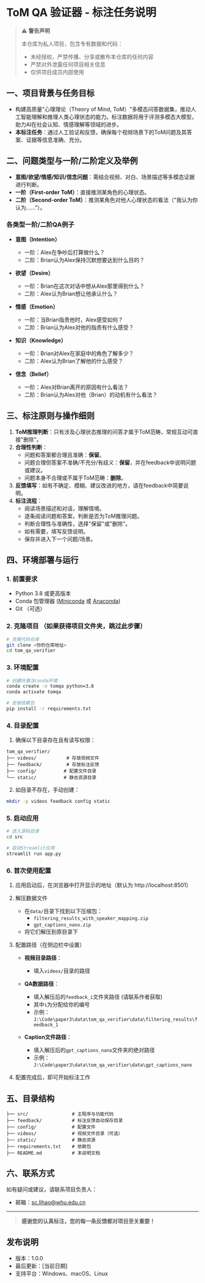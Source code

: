 # ToM QA 验证器 - 标注任务说明

> ⚠️ **警告声明**
> 
> 本仓库为私人项目，包含专有数据和代码：
> - 未经授权，严禁传播、分享或散布本仓库的任何内容
> - 严禁对外泄露任何项目相关信息
> - 仅供项目成员内部使用

## 一、项目背景与任务目标

- 构建高质量"心理理论（Theory of Mind, ToM）"多模态问答数据集，推动人工智能理解和推理人类心理状态的能力。标注数据将用于评测多模态大模型，助力AI在社会认知、情感理解等领域的进步。
- **本标注任务**：通过人工验证和反馈，确保每个视频场景下的ToM问题及其答案、证据等信息准确、充分。

## 二、问题类型与一阶/二阶定义及举例

- **意图/欲望/情感/知识/信念问题**：需结合视频、对白、场景描述等多模态证据进行判断。
- **一阶（First-order ToM）**：直接推测某角色的心理状态。
- **二阶（Second-order ToM）**：推测某角色对他人心理状态的看法（"我认为你认为……"）。

### 各类型一阶/二阶QA例子

- **意图（Intention）**  
  - 一阶：Alex在争吵后打算做什么？  
  - 二阶：Brian认为Alex保持沉默想要达到什么目的？

- **欲望（Desire）**  
  - 一阶：Brian在这次对话中想从Alex那里得到什么？  
  - 二阶：Alex认为Brian想让他承认什么？

- **情感（Emotion）**  
  - 一阶：当Brian指责他时，Alex感受如何？  
  - 二阶：Brian认为Alex对他的指责有什么感受？

- **知识（Knowledge）**  
  - 一阶：Brian对Alex在家庭中的角色了解多少？  
  - 二阶：Alex认为Brian了解他的什么感受？

- **信念（Belief）**  
  - 一阶：Alex对Brian离开的原因有什么看法？  
  - 二阶：Brian认为Alex对他（Brian）的动机有什么看法？

## 三、标注原则与操作细则

1. **ToM推理判断**：只有涉及心理状态推理的问答才属于ToM范畴，常规互动可直接"删除"。
2. **合理性判断**：
   - 问题和答案都合理且准确：**保留**。
   - 问题合理但答案不准确/不充分/有歧义：**保留**，并在feedback中说明问题或建议。
   - 问题本身不合理或不属于ToM范畴：**删除**。
3. **反馈填写**：如有不确定、模糊、建议改进的地方，请在feedback中简要说明。
4. **标注流程**：
   - 阅读场景描述和对话，理解情境。
   - 逐条阅读问题和答案，判断是否为ToM推理问题。
   - 判断合理性与准确性，选择"保留"或"删除"。
   - 如有需要，填写反馈说明。
   - 保存并进入下一个问题/场景。

## 四、环境部署与运行

### 1. 前置要求
- Python 3.8 或更高版本
- Conda 包管理器 ([Miniconda](https://docs.conda.io/en/latest/miniconda.html) 或 [Anaconda](https://www.anaconda.com/download))
- Git （可选）

### 2. 克隆项目 （如果获得项目文件夹，跳过此步骤）
```bash
# 克隆代码仓库
git clone <你的仓库地址>
cd tom_qa_verifier
```

### 3. 环境配置
```bash
# 创建并激活conda环境
conda create -n tomqa python=3.8
conda activate tomqa

# 安装依赖包
pip install -r requirements.txt
```

### 4. 目录配置
1. 确保以下目录存在且有读写权限：
```
tom_qa_verifier/
├── videos/           # 存放视频文件
├── feedback/         # 存放标注反馈
├── config/          # 配置文件目录
└── static/          # 静态资源目录
```

2. 如目录不存在，手动创建：
```bash
mkdir -p videos feedback config static
```

### 5. 启动应用
```bash
# 进入源码目录
cd src

# 启动Streamlit应用
streamlit run app.py
```

### 6. 首次使用配置
1. 应用启动后，在浏览器中打开显示的地址（默认为 http://localhost:8501）

2. 解压数据文件
   - 在`data/`目录下找到以下压缩包：
     * `filtering_results_with_speaker_mapping.zip`
     * `gpt_captions_nano.zip`
   - 将它们解压到原目录下

3. 配置路径（在侧边栏中设置）
   - **视频目录路径**：
     * 填入`videos/`目录的路径
   
   - **QA数据路径**：
     * 填入解压后的`feedback_i`文件夹路径  (请联系作者获取)
     * 其中`i`为分配给你的编号
     * 示例：`J:\Code\paper3\data\tom_qa_verifier\data\filtering_results\feedback_1`
   
   - **Caption文件路径**：
     * 填入解压后的`gpt_captions_nano`文件夹的绝对路径
     * 示例：`J:\Code\paper3\data\tom_qa_verifier\data\gpt_captions_nano`

4. 配置完成后，即可开始标注工作

## 五、目录结构

```
├── src/                # 主程序与功能代码
├── feedback/           # 标注反馈自动保存目录
├── config/             # 配置文件
├── videos/             # 视频文件目录（可选）
├── static/             # 静态资源
├── requirements.txt    # 依赖包
├── README.md           # 本说明文档
```

## 六、联系方式

如有疑问或建议，请联系项目负责人：  
- 邮箱：sc.lihao@whu.edu.cn  

---

> **感谢您的认真标注，您的每一条反馈都对项目至关重要！** 

## 发布说明

- 版本：1.0.0
- 最后更新：[当前日期]
- 支持平台：Windows、macOS、Linux 